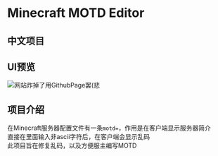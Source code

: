 # Minecraft MOTD Editor  
## 中文项目
## UI预览  

![网站炸掉了用GithubPage罢(悲](https://pluwu.ml/img/introduce_ui.png)

## 项目介绍  
在Minecraft服务器配置文件有一条`motd=`，作用是在客户端显示服务器简介  
直接在里面输入非ascii字符后，在客户端会显示乱码  
此项目旨在修复乱码，以及方便服主编写MOTD

